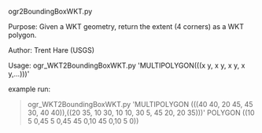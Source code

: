 ogr2BoundingBoxWKT.py

 Purpose: Given a  WKT geometry, return the extent (4 corners) as a WKT polygon.

 Author: Trent Hare (USGS)
 
 Usage:   ogr_WKT2BoundingBoxWKT.py 'MULTIPOLYGON(((x y, x y, x y, x y,...)))'
 
 
 example run:

> ogr_WKT2BoundingBoxWKT.py 'MULTIPOLYGON (((40 40, 20 45, 45 30, 40 40)),((20 35, 10 30, 10 10, 30 5, 45 20, 20 35)))'
POLYGON ((10 5 0,45 5 0,45 45 0,10 45 0,10 5 0))
